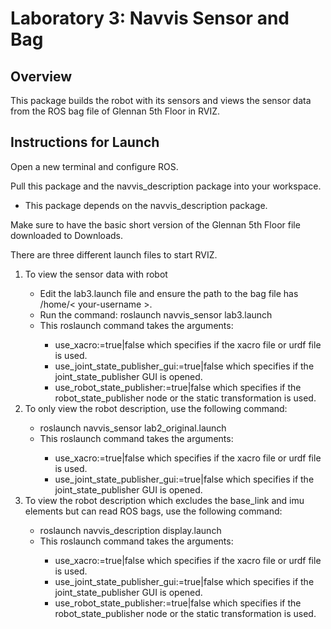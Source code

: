 <h1>Laboratory 3: Navvis Sensor and Bag</h1>
<h2>Overview</h2>
<p>This package builds the robot with its sensors and views the sensor data from the ROS bag file of Glennan 5th Floor in RVIZ.</p>

<h2>Instructions for Launch</h2>
<p>Open a new terminal and configure ROS.</p>
<p>Pull this package and the navvis_description package into your workspace.</p>
    <ul>
        <li>This package depends on the navvis_description package.</li>
    </ul>
<p>Make sure to have the basic short version of the Glennan 5th Floor file downloaded to Downloads.</p>
<p>There are three different launch files to start RVIZ.</p>
    <ol>
        <li>To view the sensor data with robot</li> 
            <ul>
                <li>Edit the lab3.launch file and ensure the path to the bag file has /home/< your-username >.</li>
                <li>Run the command: roslaunch navvis_sensor lab3.launch</li>
                <li>This roslaunch command takes the arguments:</li>
                    <ul>
                        <li>use_xacro:=true|false which specifies if the xacro file or urdf file is used.</li>
                        <li>use_joint_state_publisher_gui:=true|false which specifies if the joint_state_publisher GUI is opened.</li>
                        <li>use_robot_state_publisher:=true|false which specifies if the robot_state_publisher node or the static transformation is used.</li>
                    </ul>
            </ul>
        <li>To only view the robot description, use the following command:</li>
            <ul>
                <li>roslaunch navvis_sensor lab2_original.launch</li>
                <li>This roslaunch command takes the arguments:</li>
                    <ul>
                        <li>use_xacro:=true|false which specifies if the xacro file or urdf file is used.</li>
                        <li>use_joint_state_publisher_gui:=true|false which specifies if the joint_state_publisher GUI is opened.</li>
                    </ul>
            </ul>
        <li>To view the robot description which excludes the base_link and imu elements but can read ROS bags, use the following command:</li>
            <ul>
                <li>roslaunch navvis_description display.launch</li>
                <li>This roslaunch command takes the arguments:</li>
                    <ul>
                        <li>use_xacro:=true|false which specifies if the xacro file or urdf file is used.</li>
                        <li>use_joint_state_publisher_gui:=true|false which specifies if the joint_state_publisher GUI is opened.</li>
                        <li>use_robot_state_publisher:=true|false which specifies if the robot_state_publisher node or the static transformation is used.</li>
                    </ul>
            </ul>
    </ol>

        
            
            